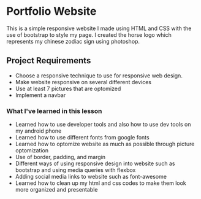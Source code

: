 # Portfolio Website

This is a simple responsive website I made using HTML and CSS with the use of bootstrap to style my page.
I created the horse logo which represents my chinese zodiac sign using photoshop. 

## Project Requirements

* Choose a responsive technique to use for responsive web design.
* Make website responsive on several different devices
* Use at least 7 pictures that are optomized
* Implement a navbar

### What I've learned in this lesson

* Learned how to use developer tools and also how to use dev tools on my android phone
* Learned how to use different fonts from google fonts
* Learned how to optomize website as much as possible through picture optomization
* Use of border, padding, and margin
* Different ways of using responsive design into website such as bootstrap and using media queries with flexbox
* Adding social media links to website such as font-awesome
* Learned how to clean up my html and css codes to make them look more organized and presentable



